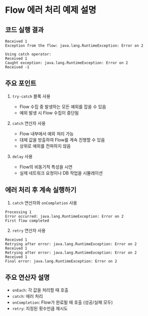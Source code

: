 # Flow 에러 처리 예제 설명

## 코드 실행 결과
```
Received 1
Exception from the flow: java.lang.RuntimeException: Error on 2

Using catch operator:
Received 1
Caught exception: java.lang.RuntimeException: Error on 2
Received -1
```

## 주요 포인트
1. `try-catch` 블록 사용
   - Flow 수집 중 발생하는 모든 예외를 잡을 수 있음
   - 예외 발생 시 Flow 수집이 중단됨

2. `catch` 연산자 사용
   - Flow 내부에서 예외 처리 가능
   - 대체 값을 방출하여 Flow를 계속 진행할 수 있음
   - 상위로 예외를 전파하지 않음

3. `delay` 사용
   - Flow의 비동기적 특성을 시연
   - 실제 네트워크 요청이나 DB 작업을 시뮬레이션

## 에러 처리 후 계속 실행하기

1. `catch` 연산자와 `onCompletion` 사용
```
Processing 1
Error occurred: java.lang.RuntimeException: Error on 2
First flow completed
```

2. `retry` 연산자 사용
```
Received 1
Retrying after error: java.lang.RuntimeException: Error on 2
Received 1
Retrying after error: java.lang.RuntimeException: Error on 2
Received 1
Final error: java.lang.RuntimeException: Error on 2
```

## 주요 연산자 설명
- `onEach`: 각 값을 처리할 때 호출
- `catch`: 에러 처리
- `onCompletion`: Flow가 완료될 때 호출 (성공/실패 모두)
- `retry`: 지정된 횟수만큼 재시도
